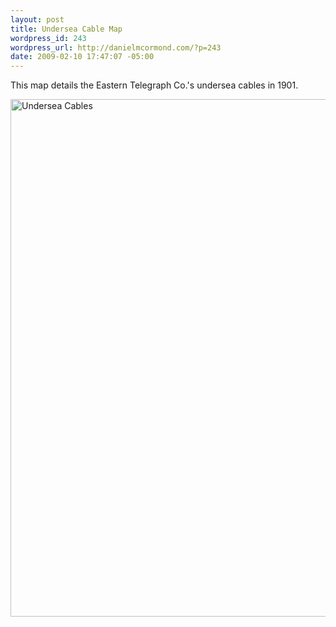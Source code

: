 ```yaml
--- 
layout: post
title: Undersea Cable Map
wordpress_id: 243
wordpress_url: http://danielmcormond.com/?p=243
date: 2009-02-10 17:47:07 -05:00
---
```

This map details the Eastern Telegraph Co.'s undersea cables in 1901.

<a href="http://danielmcormond.com/wp-content/uploads/2009/02/1901easterntelegraph.jpg"><img src="http://danielmcormond.com/wp-content/uploads/2009/02/1901easterntelegraph-1024x828.jpg" alt="Undersea Cables" title="Undersea Cables" width="1024" height="828" class="alignnone size-large wp-image-244" /></a>

